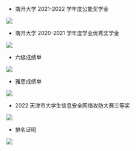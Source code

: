 - 南开大学 2021-2022 学年度公能奖学金

![](https://i.imgtg.com/2023/04/25/IDZZ6.jpg)

- 南开大学 2020-2021 学年度学业优秀奖学金

![](https://i.imgtg.com/2023/04/25/IDKTF.jpg)

- 六级成绩单

![](https://i.imgtg.com/2023/04/25/IDvcP.png)

- 雅思成绩单

![](https://i.imgtg.com/2023/04/26/IfosX.jpg)

- 2022 天津市大学生信息安全网络攻防大赛三等奖

![](https://i.imgtg.com/2023/04/26/If5ot.jpg)

- 排名证明

![](https://i.imgtg.com/2023/04/26/Ifagi.jpg)
































